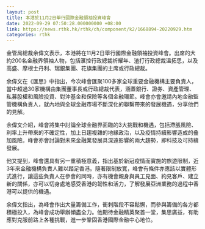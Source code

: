 ```yaml
---
layout: post
title: 本港於11月2日舉行國際金融領袖投資峰會
date: 2022-09-29 07:50:28.000000000 +08:00
link: https://news.rthk.hk/rthk/ch/component/k2/1668894-20220929.htm
categories: rthk
---
```


金管局總裁余偉文表示，本港將在11月2日舉行國際金融領袖投資峰會。出席的大約200名金融界領袖人物，包括滙控行政總裁祈耀年、渣打行政總裁溫拓思，以及高盛、摩根士丹利、瑞銀集團、花旗集團的主席或行政總裁。

余偉文在《匯思》中指出，今次峰會匯聚100多家全球重要金融機構主要負責人，當中超過30家機構由集團董事長或行政總裁代表，涵蓋銀行、證券、資產管理、私募股權和風險投資、對沖基金和保險等各個金融環節。峰會亦會邀請內地金融監管機構負責人，就內地與全球金融市場不斷深化的聯繫帶來的發展機遇，分享他們的見解。

余偉文介紹，峰會將集中討論全球金融界面臨的3大挑戰和機遇，包括滯脹風險、利率上升帶來的不確定性，加上日趨複雜的地緣政治，以及疫情持續影響造成的叠加風險。峰會亦會討論對未來金融業發展具深遠影響的兩大趨勢，即科技及可持續發展。

他又提到，峰會還具有另一重積極意義，指出基於新冠疫情而實施的旅遊限制，近3年來金融機構負責人難以踏足香港。隨著限制放寬，峰會有條件亦應該以實體形式進行，讓這些負責人在參會的同時，亦有機會親身與員工見面、約見客戶、建立新的關係，亦可以切身處地感受香港的韌性和活力，了解發展亞洲業務的過程中香港可以提供的機遇。

余偉文指出，為峰會作出大量籌備工作，衝刺階段不容鬆懈，而參與籌備的各方都積極投入，為峰會成功舉辦傾盡全力。他期待金融精英聚首一堂，集思廣益，有助應對克服前路上各種挑戰，進一步鞏固香港國際金融中心地位。
